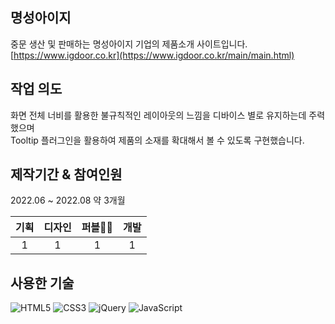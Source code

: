 ## 명성아이지
중문 생산 및 판매하는 명성아이지 기업의 제품소개 사이트입니다.<br>
[https://www.igdoor.co.kr](https://www.igdoor.co.kr/main/main.html)

## 작업 의도
화면 전체 너비를 활용한 불규칙적인 레이아웃의 느낌을 디바이스 별로 유지하는데 주력했으며<br>
Tooltip 플러그인을 활용하여 제품의 소재를 확대해서 볼 수 있도록 구현했습니다.

## 제작기간 & 참여인원
2022.06 ~ 2022.08 약 3개월<br>

|기획|디자인|퍼블👩🏻|개발|
|:---:|:---:|:---:|:---:|
|1|1|1|1|

## 사용한 기술
![HTML5](https://img.shields.io/badge/html5-%23E34F26.svg?style=for-the-badge&logo=html5&logoColor=white)
![CSS3](https://img.shields.io/badge/css3-%231572B6.svg?style=for-the-badge&logo=css3&logoColor=white)
![jQuery](https://img.shields.io/badge/jquery-%230769AD.svg?style=for-the-badge&logo=jquery&logoColor=white)
![JavaScript](https://img.shields.io/badge/javascript-%23323330.svg?style=for-the-badge&logo=javascript&logoColor=%23F7DF1E)
